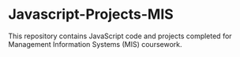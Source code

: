 # Javascript-Projects-MIS
This repository contains JavaScript code and projects completed for Management Information Systems (MIS) coursework.
